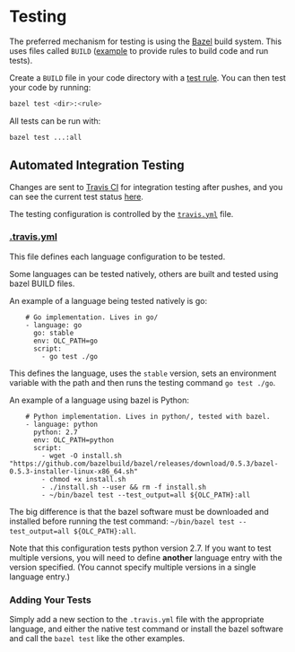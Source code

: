 # Testing
The preferred mechanism for testing is using the [Bazel](https://bazel.build/)
build system. This uses files called `BUILD` ([example](https://github.com/google/open-location-code/blob/master/BUILD)
to provide rules to build code and run tests).

Create a `BUILD` file in your code directory with a [test rule](https://bazel.build/versions/master/docs/test-encyclopedia.html).
You can then test your code by running:

```sh
bazel test <dir>:<rule>
```

All tests can be run with:

```sh
bazel test ...:all
```

## Automated Integration Testing
Changes are sent to [Travis CI](https://travis-ci.org)
for integration testing after pushes, and you can see the current test status
[here](https://travis-ci.org/google/open-location-code).

The testing configuration is controlled by the [`travis.yml`](.travis.yml) file.

### [.travis.yml](.travis.yml)
This file defines each language configuration to be tested.

Some languages can be tested natively, others are built and tested using bazel BUILD files.

An example of a language being tested natively is go:

```
    # Go implementation. Lives in go/
    - language: go
      go: stable
      env: OLC_PATH=go
      script:
        - go test ./go
```

This defines the language, uses the `stable` version, sets an environment variable
with the path and then runs the testing command `go test ./go`.

An example of a language using bazel is Python:

```
    # Python implementation. Lives in python/, tested with bazel.
    - language: python
      python: 2.7
      env: OLC_PATH=python
      script:
        - wget -O install.sh "https://github.com/bazelbuild/bazel/releases/download/0.5.3/bazel-0.5.3-installer-linux-x86_64.sh"
        - chmod +x install.sh
        - ./install.sh --user && rm -f install.sh
        - ~/bin/bazel test --test_output=all ${OLC_PATH}:all
```

The big difference is that the bazel software must be downloaded and
installed before running the test command: 
`~/bin/bazel test --test_output=all ${OLC_PATH}:all`.

Note that this configuration tests python version 2.7. If you want to test multiple
versions, you will need to define **another** language entry with the version
specified. (You cannot specify multiple versions in a single language entry.)

### Adding Your Tests

Simply add a new section to the `.travis.yml` file with the appropriate language,
and either the native test command or install the bazel software and call the
`bazel test` like the other examples.
